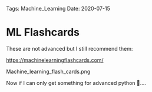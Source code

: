 Tags: Machine_Learning
Date: 2020-07-15

# ML Flashcards

These are not advanced but I still recommend them:

https://machinelearningflashcards.com/

Machine_learning_flash_cards.png

Now if I can only get something for advanced python 🐍….